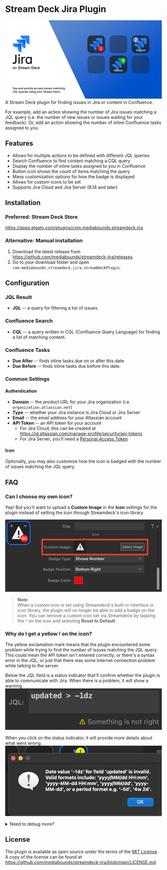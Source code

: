# Stream Deck Jira Plugin
![Jira on Stream Deck](src/previews/1-preview.png)
A Stream Deck plugin for finding issues in Jira or content in Confluence.

For example, add an action showing the number of Jira issues matching a JQL query (i.e. the number of new issues or issues waiting for your feedback).
Or, add an action showing the number of inline Confluence tasks assigned to you.

## Features
* Allows for multiple actions to be defined with different JQL queries
* Search Confluence to find content matching a CQL query
* Display the number of inline tasks assigned to you in Confluence
* Button icon shows the count of items matching the query
* Many customization options for how the badge is displayed
* Allows for custom icons to be set
* Supports Jira Cloud and Jira Server (8.14 and later)

## Installation
### Preferred: Stream Deck Store
https://apps.elgato.com/plugins/com.mediabounds.streamdeck.jira

### Alternative: Manual installation
1. Download the latest release from <https://github.com/mediabounds/streamdeck-jira/releases>.
2. Go to your download folder and open `com.mediabounds.streamdeck.jira.streamDeckPlugin`.

## Configuration
### JQL Result
* **JQL** -- a query for filtering a list of issues.

### Confluence Search
* **CQL** -- a query written in CQL (Confluence Query Language) for finding a list of matching content.

### Confluence Tasks
* **Due After** -- finds inline tasks due on or after this date.
* **Due Before** -- finds inline tasks due before this date.

### Common Settings
#### Authentication
* **Domain** -- the product URL for your Jira organization (i.e. `organization.atlassian.net`)
* **Type** -- whether your Jira instance is Jira Cloud or Jira Server
* **Email** -- the email address for your Atlassian account
* **API Token** -- an API token for your account
  * For Jira Cloud, this can be created at <https://id.atlassian.com/manage-profile/security/api-tokens>
  * For Jira Server, you'll need a [Personal Access Token](https://confluence.atlassian.com/enterprise/using-personal-access-tokens-1026032365.html)

#### Icon
Optionally, you may also customize how the icon is badged with the number of issues matching the JQL query.

## FAQ
### Can I choose my own icon?
Yep! But you'll want to upload a **Custom Image** in the **Icon** settings for the plugin instead of setting the icon through Streamdeck's icon library.

![Setting a Custom Icon](docs/custom-image.png)

> **Note**  
> When a custom icon is set using Streamdeck's built-in interface or icon library, the plugin will no longer be able to add a badge on the icon. You can remove a custom icon set via Streamdeck by tapping the ˅ on the icon and selecting **Reset to Default**.

### Why do I get a yellow ! on the icon?
The yellow exclamation mark means that the plugin encountered some problem while trying to find the number of issues matching the JQL query. This could mean the API token isn't entered correctly, or there's a syntax error in the JQL, or just that there was some Internet connection problem while talking to the server.

Below the JQL field is a status indicator that'll confirm whether the plugin is able to communicate with Jira. When there is a problem, it will show a warning.
![Status indicator](docs/problem.png)

When you click on the status indicator, it will provide more details about what went wrong.
![Problem message](docs/problem-message.png)

<details>
<summary>Need to debug more?</summary>
If you're sure all the configuration is correct but the connection is still not successful, you can alternate click (i.e. right-clicking) on the status message to get a more in-depth view at the response.

![Debugging a problem](docs/problem-debug.png)
</details>

## License
The plugin is available as open source under the terms of the
[MIT License](https://opensource.org/licenses/MIT). A copy of the license can be
found at <https://github.com/mediabounds/streamdeck-jira/blob/main/LICENSE.md>.
